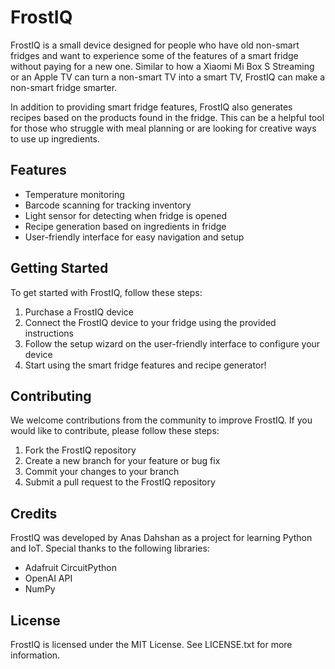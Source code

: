 # FrostIQ

FrostIQ is a small device designed for people who have old non-smart fridges and want to experience some of the features of a smart fridge without paying for a new one. Similar to how a Xiaomi Mi Box S Streaming or an Apple TV can turn a non-smart TV into a smart TV, FrostIQ can make a non-smart fridge smarter.

In addition to providing smart fridge features, FrostIQ also generates recipes based on the products found in the fridge. This can be a helpful tool for those who struggle with meal planning or are looking for creative ways to use up ingredients.

## Features
- Temperature monitoring
- Barcode scanning for tracking inventory
- Light sensor for detecting when fridge is opened
- Recipe generation based on ingredients in fridge
- User-friendly interface for easy navigation and setup

## Getting Started
To get started with FrostIQ, follow these steps:
1. Purchase a FrostIQ device
2. Connect the FrostIQ device to your fridge using the provided instructions
3. Follow the setup wizard on the user-friendly interface to configure your device
4. Start using the smart fridge features and recipe generator!

## Contributing
We welcome contributions from the community to improve FrostIQ. If you would like to contribute, please follow these steps:
1. Fork the FrostIQ repository
2. Create a new branch for your feature or bug fix
3. Commit your changes to your branch
4. Submit a pull request to the FrostIQ repository

## Credits
FrostIQ was developed by Anas Dahshan as a project for learning Python and IoT. Special thanks to the following libraries:
- Adafruit CircuitPython
- OpenAI API
- NumPy

## License
FrostIQ is licensed under the MIT License. See LICENSE.txt for more information.
